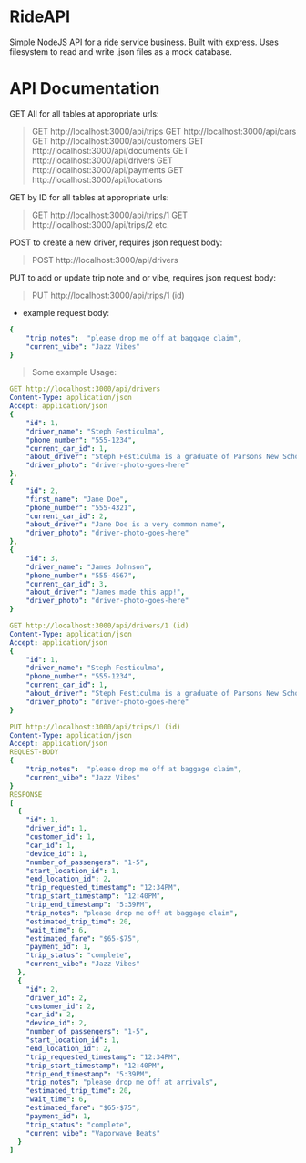 # RideAPI

Simple NodeJS API for a ride service business. Built with express. Uses filesystem to read and write .json files as a mock database.

# API Documentation
GET All for all tables at appropriate urls:
>GET http://localhost:3000/api/trips
>GET http://localhost:3000/api/cars
>GET http://localhost:3000/api/customers
>GET http://localhost:3000/api/documents
>GET http://localhost:3000/api/drivers
>GET http://localhost:3000/api/payments
>GET http://localhost:3000/api/locations

GET by ID for all tables at appropriate urls:
>GET http://localhost:3000/api/trips/1
>GET http://localhost:3000/api/trips/2
>etc.

POST to create a new driver, requires json request body:
>POST http://localhost:3000/api/drivers

PUT to add or update trip note and or vibe, requires json request body:
>PUT http://localhost:3000/api/trips/1 (id)
- example request body:
```yaml
{
	"trip_notes":  "please drop me off at baggage claim",
	"current_vibe": "Jazz Vibes"
}
```
>Some example Usage:
```yaml
GET http://localhost:3000/api/drivers
Content-Type: application/json
Accept: application/json
{
    "id": 1,
    "driver_name": "Steph Festiculma",
    "phone_number": "555-1234",
    "current_car_id": 1,
    "about_driver": "Steph Festiculma is a graduate of Parsons New School in New York and fluent in Portugeuse, Spanish and English. Steph has been driving with Alto since 2018.",
    "driver_photo": "driver-photo-goes-here"
},
{
    "id": 2,
    "first_name": "Jane Doe",
    "phone_number": "555-4321",
    "current_car_id": 2,
    "about_driver": "Jane Doe is a very common name",
    "driver_photo": "driver-photo-goes-here"
},
{
    "id": 3,
    "driver_name": "James Johnson",
    "phone_number": "555-4567",
    "current_car_id": 3,
    "about_driver": "James made this app!",
    "driver_photo": "driver-photo-goes-here"
}

GET http://localhost:3000/api/drivers/1 (id)
Content-Type: application/json
Accept: application/json
{
    "id": 1,
    "driver_name": "Steph Festiculma",
    "phone_number": "555-1234",
    "current_car_id": 1,
    "about_driver": "Steph Festiculma is a graduate of Parsons New School in New York and fluent in Portugeuse, Spanish and English. Steph has been driving with Alto since 2018.",
    "driver_photo": "driver-photo-goes-here"
}

PUT http://localhost:3000/api/trips/1 (id)
Content-Type: application/json
Accept: application/json
REQUEST-BODY
{
	"trip_notes":  "please drop me off at baggage claim",
	"current_vibe": "Jazz Vibes"
}
RESPONSE
[
  {
    "id": 1,
    "driver_id": 1,
    "customer_id": 1,
    "car_id": 1,
    "device_id": 1,
    "number_of_passengers": "1-5",
    "start_location_id": 1,
    "end_location_id": 2,
    "trip_requested_timestamp": "12:34PM",
    "trip_start_timestamp": "12:40PM",
    "trip_end_timestamp": "5:39PM",
    "trip_notes": "please drop me off at baggage claim",
    "estimated_trip_time": 20,
    "wait_time": 6,
    "estimated_fare": "$65-$75",
    "payment_id": 1,
    "trip_status": "complete",
    "current_vibe": "Jazz Vibes"
  },
  {
    "id": 2,
    "driver_id": 2,
    "customer_id": 2,
    "car_id": 2,
    "device_id": 2,
    "number_of_passengers": "1-5",
    "start_location_id": 1,
    "end_location_id": 2,
    "trip_requested_timestamp": "12:34PM",
    "trip_start_timestamp": "12:40PM",
    "trip_end_timestamp": "5:39PM",
    "trip_notes": "please drop me off at arrivals",
    "estimated_trip_time": 20,
    "wait_time": 6,
    "estimated_fare": "$65-$75",
    "payment_id": 1,
    "trip_status": "complete",
    "current_vibe": "Vaporwave Beats"
  }
]